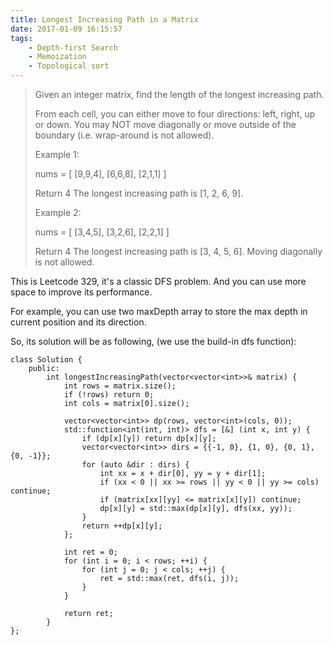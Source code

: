 ```yaml
---
title: Longest Increasing Path in a Matrix
date: 2017-01-09 16:15:57
tags:
    - Depth-first Search
    - Memoization
    - Topological sort
---
```


> Given an integer matrix, find the length of the longest increasing path.
>
> From each cell, you can either move to four directions: left, right, up or down. You may NOT move diagonally or move outside of the boundary (i.e. wrap-around is not allowed).
>
> Example 1:
>
> nums = [ [9,9,4], [6,6,8], [2,1,1] ]
>
> Return 4
> The longest increasing path is [1, 2, 6, 9].
>
> Example 2:
>
> nums = [ [3,4,5], [3,2,6], [2,2,1] ]
>
> Return 4
> The longest increasing path is [3, 4, 5, 6]. Moving diagonally is not allowed.

<!-- more -->

This is Leetcode 329, it's a classic DFS problem. And you can use more space to improve its performance.

For example, you can use two maxDepth array to store the max depth in current position and its direction.

So, its solution will be as following, (we use the build-in dfs function):

```
class Solution {
    public:
        int longestIncreasingPath(vector<vector<int>>& matrix) {
            int rows = matrix.size();
            if (!rows) return 0;
            int cols = matrix[0].size();

            vector<vector<int>> dp(rows, vector<int>(cols, 0));
            std::function<int(int, int)> dfs = [&] (int x, int y) {
                if (dp[x][y]) return dp[x][y];
                vector<vector<int>> dirs = {{-1, 0}, {1, 0}, {0, 1}, {0, -1}};
                for (auto &dir : dirs) {
                    int xx = x + dir[0], yy = y + dir[1];
                    if (xx < 0 || xx >= rows || yy < 0 || yy >= cols) continue;
                    if (matrix[xx][yy] <= matrix[x][y]) continue;
                    dp[x][y] = std::max(dp[x][y], dfs(xx, yy));
                }
                return ++dp[x][y];
            };

            int ret = 0;
            for (int i = 0; i < rows; ++i) {
                for (int j = 0; j < cols; ++j) {
                    ret = std::max(ret, dfs(i, j));
                }
            }

            return ret;
        }
};
```
